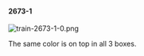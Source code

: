 #### 2673-1
![train-2673-1-0.png](https://github.com/lil-lab/nlvr/raw/master/nlvr/train/images/48/train-2673-1-0.png "train-2673-1-0.png")

The same color is on top in all 3 boxes.
